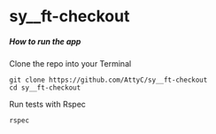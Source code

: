 # sy__ft-checkout

##### How to run the app
Clone the repo into your Terminal
```
git clone https://github.com/AttyC/sy__ft-checkout
cd sy__ft-checkout
```
Run tests with Rspec
```
rspec
```
